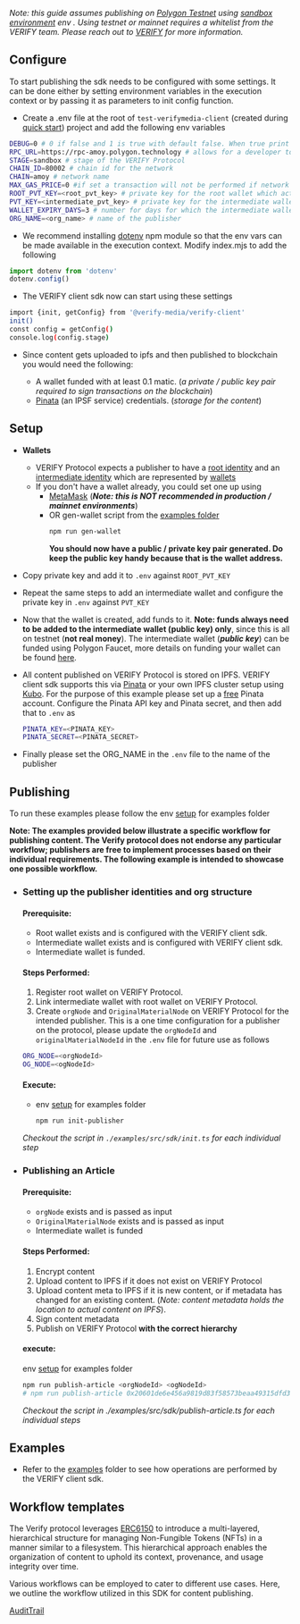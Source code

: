 _Note: this guide assumes publishing on [Polygon Testnet](https://docs.verifymedia.com/verify-testnet) using [sandbox environment](https://docs.verifymedia.com/smart-contracts#sandbox-environment) env . Using testnet or mainnet requires a whitelist from the VERIFY team. Please reach out to [VERIFY](https://verifymedia.com/) for more information._

## Configure

To start publishing the sdk needs to be configured with some settings. It can be done either by setting environment variables in the execution context or by passing it as parameters to init config function.

- Create a .env file at the root of `test-verifymedia-client` (created during [quick start](https://github.com/verify-media/verify-client/blob/main/README.md#quick-start)) project and add the following env variables

```bash
DEBUG=0 # 0 if false and 1 is true with default false. When true print debug logs
RPC_URL=https://rpc-amoy.polygon.technology # allows for a developer to interact with an Ethereum node via HTTP(S)
STAGE=sandbox # stage of the VERIFY Protocol
CHAIN_ID=80002 # chain id for the network
CHAIN=amoy # network name
MAX_GAS_PRICE=0 #if set a transaction will not be performed if network gas is above this limit
ROOT_PVT_KEY=<root_pvt_key> # private key for the root wallet which acts as the publishers identity
PVT_KEY=<intermediate_pvt_key> # private key for the intermediate wallet which acts as the signer, there could be more than one signer wallets hence its preferred to pass this value as a parameter instead
WALLET_EXPIRY_DAYS=3 # number for days for which the intermediate wallet is active and authorized
ORG_NAME=<org_name> # name of the publisher
```

- We recommend installing [dotenv](https://www.npmjs.com/package/dotenv) npm module so that the env vars can be made available in the execution context. Modify index.mjs to add the following

```javascript
import dotenv from 'dotenv'
dotenv.config()
```

- The VERIFY client sdk now can start using these settings

```bash
import {init, getConfig} from '@verify-media/verify-client'
init()
const config = getConfig()
console.log(config.stage)
```

- Since content gets uploaded to ipfs and then published to blockchain you would need the following:

  - A wallet funded with at least 0.1 matic. (_a private / public key pair required to sign transactions on the blockchain_)
  - [Pinata](https://www.pinata.cloud/) (an IPSF service) credentials. (_storage for the content_)
  
## Setup

- **Wallets**
  - VERIFY Protocol expects a publisher to have a [root identity](https://docs.verifymedia.com/publishing/identity/#registering-a-root-identity) and an [intermediate identity](https://docs.verifymedia.com/publishing/identity/#creating-a-intermediate-identity) which are represented by [wallets](https://ethereum.org/wallets)
  - If you don't have a wallet already, you could set one up using
    - [MetaMask](https://codehs.com/tutorial/jkeesh/how-to-set-up-an-ethereum-wallet-on-metamask) (_<b>Note: this is NOT recommended in production / mainnet environments</b>_)
    - OR gen-wallet script from the [examples folder](https://github.com/verify-media/verify-client/blob/main/example/README.md)
      ```bash
      npm run gen-wallet
      ```
      **You should now have a public / private key pair generated. Do keep the public key handy because that is the wallet address.**
- Copy private key and add it to `.env` against `ROOT_PVT_KEY`
- Repeat the same steps to add an intermediate wallet and configure the private key in `.env` against `PVT_KEY`

- Now that the wallet is created, add funds to it.
  **Note: funds always need to be added to the intermediate wallet (public key) only**, since this is all on testnet (**not real money**). The intermediate wallet (_<b>public key</b>_) can be funded using Polygon Faucet, more details on funding your wallet can be found [here](https://docs.verifymedia.com/verify-testnet#using-the-verify-testnet-network).

- All content published on VERIFY Protocol is stored on IPFS. VERIFY client sdk supports this via [Pinata](https://www.pinata.cloud/) or your own IPFS cluster setup using [Kubo](https://github.com/ipfs/kubo).
  For the purpose of this example please set up a [free](https://www.pinata.cloud/pricing) Pinata account. Configure the Pinata API key and Pinata secret, and then add that to `.env` as

  ```bash
  PINATA_KEY=<PINATA_KEY>
  PINATA_SECRET=<PINATA_SECRET>
  ```

- Finally please set the ORG_NAME in the `.env` file to the name of the publisher

## Publishing

To run these examples please follow the env [setup](https://github.com/verify-media/verify-client/blob/main/example/README.md) for examples folder

<b>Note: The examples provided below illustrate a specific workflow for publishing content. The Verify protocol does not endorse any particular workflow; publishers are free to implement processes based on their individual requirements. The following example is intended to showcase one possible workflow.</b>


- ### Setting up the publisher identities and org structure 
  #### Prerequisite:
  - Root wallet exists and is configured with the VERIFY client sdk.
  - Intermediate wallet exists and is configured with VERIFY client sdk.
  - Intermediate wallet is funded.

  #### Steps Performed:
  1. Register root wallet on VERIFY Protocol.
  2. Link intermediate wallet with root wallet on VERIFY Protocol.
  3. Create `orgNode` and `OriginalMaterialNode` on VERIFY Protocol for the intended publisher. This is a one time configuration for a publisher on the protocol, please update the `orgNodeId` and `originalMaterialNodeId` in the `.env` file for future use as follows

    ```bash
    ORG_NODE=<orgNodeId>
    OG_NODE=<ogNodeId>
    ```

  #### Execute:
  - env [setup](https://github.com/verify-media/verify-client/blob/main/example/README.md) for examples folder

    ```bash
    npm run init-publisher
    ```

  <i>Checkout the script in `./examples/src/sdk/init.ts` for each individual step</i>

- ### Publishing an Article

  #### Prerequisite:
  - `orgNode` exists and is passed as input
  - `OriginalMaterialNode` exists and is passed as input
  - Intermediate wallet is funded

  #### Steps Performed:
  1. Encrypt content
  2. Upload content to IPFS if it does not exist on VERIFY Protocol
  3. Upload content meta to IPFS if it is new content, or if metadata has changed for an existing content. (_Note: content metadata holds the location to actual content on IPFS_).
  4. Sign content metadata
  5. Publish on VERIFY Protocol <b>with the correct hierarchy</b>


  #### execute: 
  env [setup](https://github.com/verify-media/verify-client/blob/main/example/README.md) for examples folder

  ```bash
  npm run publish-article <orgNodeId> <ogNodeId>
  # npm run publish-article 0x20601de6e456a9819d83f58573beaa49315dfd3af31bb030e4d85e19c3beb07f 0xeb6a6499ad57495ca0687e648821fe3b64df8a3c661eea30c2aed2f00eb1fdd8
  ```

  <i>Checkout the script in ./examples/src/sdk/publish-article.ts for each individual steps</i>

## Examples

* Refer to the [examples](https://github.com/verify-media/verify-client/blob/main/example/README.md) folder to see how operations are performed by the VERIFY client sdk.

## Workflow templates
The Verify protocol leverages [ERC6150](https://eips.ethereum.org/EIPS/eip-6150) to introduce a multi-layered, hierarchical structure for managing Non-Fungible Tokens (NFTs) in a manner similar to a filesystem. This hierarchical approach enables the organization of content to uphold its context, provenance, and usage integrity over time.

Various workflows can be employed to cater to different use cases. Here, we outline the workflow utilized in this SDK for content publishing.

[AuditTrail](https://github.com/verify-media/verify-client/blob/main/workflowtemplates/index.md)

